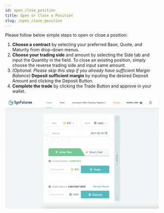 ```yaml
---
id: open_close_position
title: Open or Close a Position
slug: /open_close_position
---
```


Please follow below simple steps to open or close a position:

1. **Choose a contract** by selecting your preferred Base, Quote, and Maturity from drop-down menus.
2. **Choose your trading side** and amount by selecting the Side tab and input the Quantity in the field. To close an existing position, simply choose the reverse trading side and input same amount.
3. *(Optional. Please skip this step if you already have sufficient Margin Balance)* **Deposit sufficient margin** by inputing the desired Deposit Amount and clicking the Deposit Button. 
4. **Complete the trade** by clicking the Trade Button and approve in your wallet.

![img](../static/img/guide/image-20210519165742816.png)